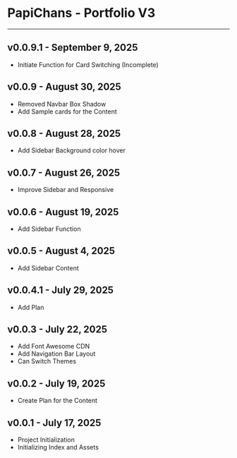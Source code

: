 # PapiChans - Portfolio V3

---

## v0.0.9.1 - September 9, 2025
- Initiate Function for Card Switching (Incomplete)

## v0.0.9 - August 30, 2025
- Removed Navbar Box Shadow
- Add Sample cards for the Content 

## v0.0.8 - August 28, 2025
- Add Sidebar Background color hover 

## v0.0.7 - August 26, 2025
- Improve Sidebar and Responsive

## v0.0.6 - August 19, 2025
- Add Sidebar Function

## v0.0.5 - August 4, 2025
- Add Sidebar Content

## v0.0.4.1 - July 29, 2025
- Add Plan

## v0.0.3 - July 22, 2025
- Add Font Awesome CDN
- Add Navigation Bar Layout
- Can Switch Themes

## v0.0.2 - July 19, 2025
- Create Plan for the Content

## v0.0.1 - July 17, 2025
- Project Initialization
- Initializing Index and Assets

